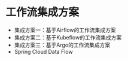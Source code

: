 # 工作流集成方案

- 集成方案一：基于Airflow的工作流集成方案
- 集成方案二：基于Kubeflow的工作流集成方案
- 集成方案三：基于Argo的工作流集成方案
- Spring Cloud Data Flow
